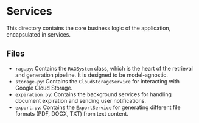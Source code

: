 # Services

This directory contains the core business logic of the application, encapsulated in services.

## Files

-   `rag.py`: Contains the `RAGSystem` class, which is the heart of the retrieval and generation pipeline. It is designed to be model-agnostic.
-   `storage.py`: Contains the `CloudStorageService` for interacting with Google Cloud Storage.
-   `expiration.py`: Contains the background services for handling document expiration and sending user notifications.
-   `export.py`: Contains the `ExportService` for generating different file formats (PDF, DOCX, TXT) from text content.
